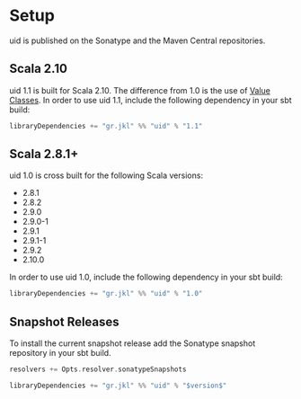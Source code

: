 Setup
=====

uid is published on the Sonatype and the Maven Central repositories. 

Scala 2.10
----------
uid 1.1 is built for Scala 2.10. The difference from 1.0 is the use of 
[Value Classes][1]. In order to use uid 1.1, include the following dependency in 
your sbt build: 

```scala
libraryDependencies += "gr.jkl" %% "uid" % "1.1"
```

Scala 2.8.1+
-------------
uid 1.0 is cross built for the following Scala versions:

* 2.8.1
* 2.8.2
* 2.9.0
* 2.9.0-1
* 2.9.1
* 2.9.1-1
* 2.9.2
* 2.10.0

In order to use uid 1.0, include the following dependency in your sbt build:

```scala
libraryDependencies += "gr.jkl" %% "uid" % "1.0"
```

Snapshot Releases
-----------------

To install the current snapshot release add the Sonatype snapshot repository in
your sbt build.

```scala
resolvers += Opts.resolver.sonatypeSnapshots

libraryDependencies += "gr.jkl" %% "uid" % "$version$"
```

[1]: http://docs.scala-lang.org/overviews/core/value-classes.html "Scala Value Classes"
